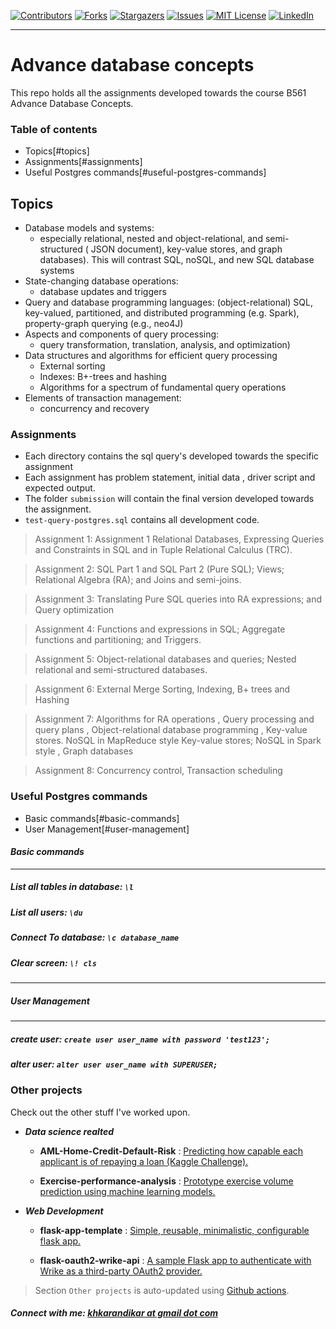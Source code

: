 [![Contributors][contributors-shield]][contributors-url]
[![Forks][forks-shield]][forks-url]
[![Stargazers][stars-shield]][stars-url]
[![Issues][issues-shield]][issues-url]
[![MIT License][license-shield]][license-url]
[![LinkedIn][linkedin-shield]][linkedin-url]

[contributors-shield]: https://img.shields.io/github/contributors/kiran-karandikar/Advance-database-concepts?style=for-the-badge

[contributors-url]: https://github.com/Kiran-Karandikar/Advance-database-concepts/graphs/contributors

[forks-shield]: https://img.shields.io/github/forks/Kiran-Karandikar/Advance-database-concepts?style=for-the-badge

[forks-url]: https://github.com/Kiran-Karandikar/Advance-database-concepts/network

[stars-shield]: https://img.shields.io/github/stars/Kiran-Karandikar/Advance-database-concepts?style=for-the-badge

[stars-url]: https://github.com/Kiran-Karandikar/Advance-database-concepts/stargazers

[issues-shield]: https://img.shields.io/github/issues/Kiran-Karandikar/Advance-database-concepts?style=for-the-badge

[issues-url]: https://github.com/Kiran-Karandikar/Advance-database-concepts/issues

[license-shield]: https://img.shields.io/github/license/Kiran-Karandikar/Advance-database-concepts?style=for-the-badge

[license-url]: https://github.com/Kiran-Karandikar/Advance-database-concepts/blob/master/LICENSE

[linkedin-shield]: https://img.shields.io/badge/-LinkedIn-black.svg?style=for-the-badge&logo=linkedin&colorB=555

[linkedin-url]: https://linkedin.com/in/kiran-karandikar

---------

 
# Advance database concepts

This repo holds all the assignments developed towards the course B561 Advance
Database Concepts.

### Table of contents

- Topics[#topics]
- Assignments[#assignments]
- Useful Postgres commands[#useful-postgres-commands]

## Topics

- Database models and systems:
	- especially relational, nested and object-relational, and semi-structured (
	  JSON document), key-value stores, and graph databases). This will contrast
	  SQL, noSQL, and new SQL database systems
- State-changing database operations:
	- database updates and triggers
- Query and database programming languages:
  (object-relational) SQL, key-valued, partitioned, and distributed
  programming (e.g. Spark), property-graph querying (e.g., neo4J)
- Aspects and components of query processing:
	- query transformation, translation, analysis, and optimization)
- Data structures and algorithms for efficient query processing
	- External sorting
	- Indexes: B+-trees and hashing
	- Algorithms for a spectrum of fundamental query operations
- Elements of transaction management:
	- concurrency and recovery

### Assignments

- Each directory contains the sql query's developed towards the specific
  assignment
- Each assignment has problem statement, initial data , driver script and
  expected output.
- The folder `submission` will contain the final version developed towards the
  assignment.
- `test-query-postgres.sql` contains all development code.

> Assignment 1: Assignment 1 Relational Databases, Expressing Queries and Constraints in SQL and in Tuple Relational Calculus (TRC).

> Assignment 2: SQL Part 1 and SQL Part 2 (Pure SQL); Views; Relational Algebra (RA); and Joins and semi-joins.

> Assignment 3: Translating Pure SQL queries into RA expressions; and  Query optimization

> Assignment 4: Functions and expressions in SQL; Aggregate functions and partitioning; and Triggers.

> Assignment 5: Object-relational databases and queries; Nested relational and semi-structured databases.

> Assignment 6: External Merge Sorting, Indexing, B+ trees and Hashing

> Assignment 7: Algorithms for RA operations , Query processing and query plans , Object-relational database programming , Key-value stores. NoSQL in MapReduce style  Key-value stores; NoSQL in Spark style , Graph databases

> Assignment 8: Concurrency control, Transaction scheduling

### Useful Postgres commands

- Basic commands[#basic-commands]
- User Management[#user-management]

#### **_Basic commands_**
---

##### List all tables in database: `\l`

##### List all users: `\du`

##### Connect To database: `\c database_name`

##### Clear screen: `\! cls`
---

##### **_User Management_**
---

##### create user: `create user user_name with password 'test123';`

##### alter user: `alter user user_name with SUPERUSER;`




### Other projects

Check out the other stuff I've worked upon.

- ___Data science realted___

  - **AML-Home-Credit-Default-Risk** : [Predicting how capable each applicant is of repaying a loan \(Kaggle Challenge\).](https://github.com/Kiran-Karandikar/AML-Home-Credit-Default-Risk)

  - **Exercise-performance-analysis** : [Prototype exercise volume prediction using machine learning models.](https://github.com/Kiran-Karandikar/Exercise-performance-analysis)

- ___Web Development___

  - **flask-app-template** : [Simple, reusable, minimalistic, configurable flask app.](https://github.com/Kiran-Karandikar/flask-app-template)

  - **flask-oauth2-wrike-api** : [A sample Flask app to authenticate with Wrike as a third-party OAuth2 provider.](https://github.com/Kiran-Karandikar/flask-oauth2-wrike-api)

> Section `Other projects` is auto-updated using [Github actions](https://github.com/features/actions). 


##### Connect with me: [khkarandikar at gmail dot com](mailto:khkarandikar@gmail.com)
